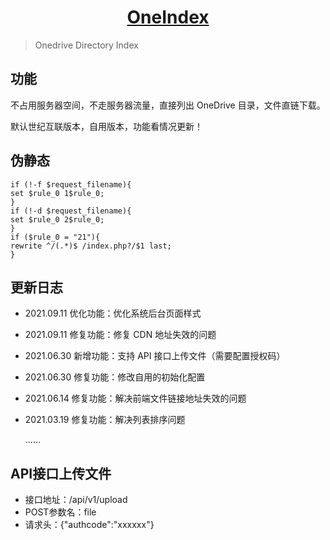 <h1 align="center"><a href="https://pan.blueskyclouds.com" target="_blank">OneIndex</a></h1>

> Onedrive Directory Index

## 功能

不占用服务器空间，不走服务器流量，直接列出 OneDrive 目录，文件直链下载。  

默认世纪互联版本，自用版本，功能看情况更新！

## 伪静态

```nginx
if (!-f $request_filename){
set $rule_0 1$rule_0;
}
if (!-d $request_filename){
set $rule_0 2$rule_0;
}
if ($rule_0 = "21"){
rewrite ^/(.*)$ /index.php?/$1 last;
}
```

## 更新日志

* 2021.09.11 优化功能：优化系统后台页面样式

* 2021.09.11 修复功能：修复 CDN 地址失效的问题

* 2021.06.30 新增功能：支持 API 接口上传文件（需要配置授权码）

* 2021.06.30 修复功能：修改自用的初始化配置

* 2021.06.14 修复功能：解决前端文件链接地址失效的问题

* 2021.03.19 修复功能：解决列表排序问题

   ......

## API接口上传文件

* 接口地址：/api/v1/upload
* POST参数名：file
* 请求头：{"authcode":"xxxxxx"}
